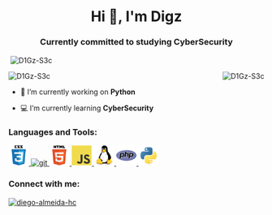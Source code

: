 
<h1 align="center">Hi 👋, I'm Digz</h1>
<h3 align="center">Currently committed to studying CyberSecurity</h3>
<p>&nbsp;<img align="center" width=950px height=300px src="https://github-readme-stats.vercel.app/api?username=D1Gz-S3c&show_icons=true&locale=en" alt="D1Gz-S3c" /></p>

<p align="left"> <img src="https://komarev.com/ghpvc/?username=D1Gz-S3c&label=Profile%20views&color=0e75b6&style=flat" alt="D1Gz-S3c" /> <img align="right" src="https://github-readme-stats.vercel.app/api/top-langs?username=D1Gz-S3c&show_icons=true&locale=en&layout=compact" alt="D1Gz-S3c" /></p>

- 🐉 I’m currently working on **Python**

- 💻 I’m currently learning **CyberSecurity**

<h3 align="left">Languages and Tools:</h3>
<p align="left"> <a href="https://www.w3schools.com/css/" target="_blank" rel="noreferrer"> <img src="https://raw.githubusercontent.com/devicons/devicon/master/icons/css3/css3-original-wordmark.svg" alt="css3" width="40" height="40"/>     </a> <a href="https://git-scm.com/" target="_blank" rel="noreferrer"> <img src="https://www.vectorlogo.zone/logos/git-scm/git-scm-icon.svg" alt="git" width="40" height="40"/> </a> <a href="https://www.w3.org/html/" target="_blank" rel="noreferrer"> <img src="https://raw.githubusercontent.com/devicons/devicon/master/icons/html5/html5-original-wordmark.svg" alt="html5" width="40" height="40"/> </a> <a href="https://developer.mozilla.org/en-US/docs/Web/JavaScript" target="_blank" rel="noreferrer"> <img src="https://raw.githubusercontent.com/devicons/devicon/master/icons/javascript/javascript-original.svg" alt="javascript" width="40" height="40"/> </a> <a href="https://www.linux.org/" target="_blank" rel="noreferrer"> <img src="https://raw.githubusercontent.com/devicons/devicon/master/icons/linux/linux-original.svg" alt="linux" width="40" height="40"/> </a> <a href="https://www.php.net" target="_blank" rel="noreferrer"> <img src="https://raw.githubusercontent.com/devicons/devicon/master/icons/php/php-original.svg" alt="php" width="40" height="40"/> </a> <a href="https://www.python.org" target="_blank" rel="noreferrer"> <img src="https://raw.githubusercontent.com/devicons/devicon/master/icons/python/python-original.svg" alt="python" width="40" height="40"/> </a> </p>

<h3 align="left">Connect with me:</h3>
<p align="left">
<a href="https://linkedin.com/in/diego-almeida-hc" target="blank"><img align="center" src="https://raw.githubusercontent.com/rahuldkjain/github-profile-readme-generator/master/src/images/icons/Social/linked-in-alt.svg" alt="diego-almeida-hc" height="30" width="40" /></a>
</p>

